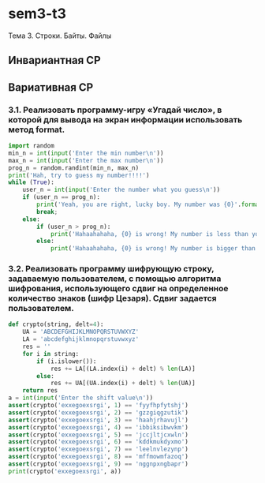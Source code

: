 # sem3-t3
Тема 3. Строки. Байты. Файлы
## Инвариантная СР
###
###
###
###
## Вариативная СР
### 3.1. Реализовать программу-игру «Угадай число», в которой для вывода на экран информации использовать метод format. 
```python
import random
min_n = int(input('Enter the min number\n'))
max_n = int(input('Enter the max number\n'))
prog_n = random.randint(min_n, max_n)
print('Hah, try to guess my number!!!!')
while (True):
    user_n = int(input('Enter the number what you guess\n'))
    if (user_n == prog_n):
        print('Yeah, you are right, lucky boy. My number was {0}'.format(user_n))
        break;
    else:
        if (user_n > prog_n):
            print('Hahaahahaha, {0} is wrong! My number is less than yours'.format(user_n))
        else:
            print('Hahaahahaha, {0} is wrong! My number is bigger than yours'.format(user_n))
```
### 3.2. Реализовать программу шифрующую строку, задаваемую пользователем, с помощью алгоритма шифрования, использующего сдвиг на определенное количество знаков (шифр Цезаря). Сдвиг задается пользователем.
```python
def crypto(string, delt=4):
    UA = 'ABCDEFGHIJKLMNOPQRSTUVWXYZ'
    LA = 'abcdefghijklmnopqrstuvwxyz'
    res = ''
    for i in string:
        if (i.islower()):
            res += LA[(LA.index(i) + delt) % len(LA)]
        else:
            res += UA[(UA.index(i) + delt) % len(UA)]
    return res
a = int(input('Enter the shift value\n'))
assert(crypto('exxegoexsrgi', 1) == 'fyyfhpfytshj')
assert(crypto('exxegoexsrgi', 2) == 'gzzgiqgzutik')
assert(crypto('exxegoexsrgi', 3) == 'haahjrhavujl')
assert(crypto('exxegoexsrgi', 4) == 'ibbiksibwvkm')
assert(crypto('exxegoexsrgi', 5) == 'jccjltjcxwln')
assert(crypto('exxegoexsrgi', 6) == 'kddkmukdyxmo')
assert(crypto('exxegoexsrgi', 7) == 'leelnvlezynp')
assert(crypto('exxegoexsrgi', 8) == 'mffmowmfazoq')
assert(crypto('exxegoexsrgi', 9) == 'nggnpxngbapr')
print(crypto('exxegoexsrgi', a))
```
